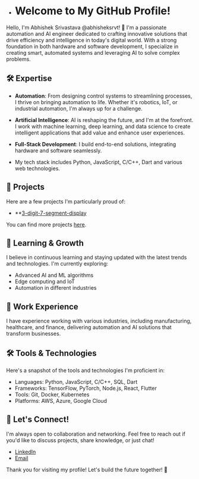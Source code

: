 - # Welcome to My GitHub Profile!

Hello, I'm Abhishek Srivastava @abhisheksrvt! 🚀 I'm a passionate automation and AI engineer dedicated to crafting innovative solutions
that drive efficiency and intelligence in today's digital world. 
With a strong foundation in both hardware and software development, I specialize in creating smart, 
automated systems and leveraging AI to solve complex problems.

## 🛠️ Expertise

- **Automation**: From designing control systems to streamlining processes, I thrive on bringing automation to life.
  Whether it's robotics, IoT, or industrial automation, I'm always up for a challenge.

- **Artificial Intelligence**: AI is reshaping the future, and I'm at the forefront. I work with machine learning,
  deep learning, and data science to create intelligent applications that add value and enhance user experiences.

- **Full-Stack Development**: I build end-to-end solutions, integrating hardware and software seamlessly.
  
- My tech stack includes Python, JavaScript, C/C++, Dart and various web technologies.

## 🌟 Projects

Here are a few projects I'm particularly proud of:

- **[3-digit-7-segment-display]([URL](https://github.com/abhisheksrvt/3-digit-7-segment-display.git))

You can find more projects [here](https://github.com/abhisheksrvt?tab=repositories).

## 🌱 Learning & Growth

I believe in continuous learning and staying updated with the latest trends and technologies. I'm currently exploring:

- Advanced AI and ML algorithms
- Edge computing and IoT
- Automation in different industries

## 💼 Work Experience

I have experience working with various industries, including manufacturing, healthcare, and finance, 
delivering automation and AI solutions that transform businesses.

## 🛠️ Tools & Technologies

Here's a snapshot of the tools and technologies I'm proficient in:

- Languages: Python, JavaScript, C/C++, SQL, Dart
- Frameworks: TensorFlow, PyTorch, Node.js, React, Flutter
- Tools: Git, Docker, Kubernetes
- Platforms: AWS, Azure, Google Cloud

## 🤝 Let's Connect!

I'm always open to collaboration and networking. Feel free to reach out if you'd like to discuss projects, 
share knowledge, or just chat!

- [LinkedIn](https://www.linkedin.com/in/abhisheksrvt)
- [Email](mailto:abhisheksrvt7@gmail.com)

Thank you for visiting my profile! Let's build the future together! 🌟
